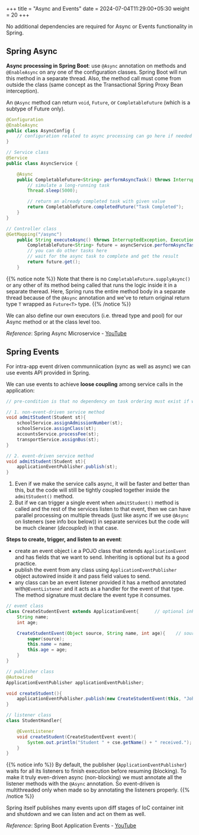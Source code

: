 +++
title = "Async and Events"
date = 2024-07-04T11:29:00+05:30
weight = 20
+++

No additional dependencies are required for Async or Events functionality in Spring.

## Spring Async
**Async processing in Spring Boot**: use `@Async` annotation on methods and `@EnableAsync` on any one of the configuration classes. Spring Boot will run this method in a separate thread. Also, the method call must come from outside the class (same concept as the Transactional Spring Proxy Bean interception).

An `@Async` method can return `void`, `Future`, or `CompletableFuture` (which is a subtype of Future only).

```java
@Configuration
@EnableAsync
public class AsyncConfig {
    // configuration related to async processing can go here if needed
}

// Service class
@Service
public class AsyncService {

    @Async
    public CompletableFuture<String> performAsyncTask() throws InterruptedException {
        // simulate a long-running task
        Thread.sleep(5000);

        // return an already completed task with given value
        return CompletableFuture.completedFuture("Task Completed");
    }
}

// Controller class
@GetMapping("/async")
    public String executeAsync() throws InterruptedException, ExecutionException {
        CompletableFuture<String> future = asyncService.performAsyncTask();
        // you can do other tasks here
        // wait for the async task to complete and get the result
        return future.get();
    }
```

{{% notice note %}}
Note that there is no `CompletableFuture.supplyAsync()` or any other of its method being called that runs the logic inside it in a separate theread. Here, Spring runs the entire method body in a separate thread because of the `@Async` annotation and we've to return original return type `T` wrapped as `Future<T>` type.
{{% /notice %}}

We can also define our own executors (i.e. thread type and pool) for our Async method or at the class level too.

_Reference_: Spring Async Microservice - [YouTube](https://youtu.be/utMoWx1XcrE)

## Spring Events
For intra-app event driven communniication (sync as well as async) we can use events API provided in Spring.

We can use events to achieve **loose coupling** among service calls in the application:
```java
// pre-condition is that no dependency on task ordering must exist if we want to have async processing (ofc)

// 1. non-event-driven service method
void admitStudent(Student st){
	schoolService.assignAdmissionNumber(st);
	schoolService.assignClass(st);
	accountsService.processFee(st);
	transportService.assignBus(st);
}

// 2. event-driven service method
void admitStudent(Student st){
	applicationEventPublisher.publish(st);
}
```

1. Even if we make the service calls async, it will be faster and better than this, but the code will still be tightly coupled together inside the `admitStudent()` method.
2. But if we can trigger a single event when `admitStudent()` method is called and the rest of the services listen to that event, then we can have parallel processing on multiple threads (just like async if we use `@Async` on listeners (see info box below)) in separate services but the code will be much cleaner (_decoupled_) in that case.

**Steps to create, trigger, and listen to an event**:
- create an event object i.e a POJO class that extends `ApplicationEvent` and has fields that we want to send. Inheriting is optional but its a good practice.
- publish the event from any class using `ApplicationEventPublisher` object autowired inside it and pass field values to send.
- any class can be an event listener provided it has a method annotated with`@EventListener` and it acts as a handler for the event of that type. The method signature must declare the event type it consumes.

```java
// event class
class CreateStudentEvent extends ApplicationEvent{		// optional inheritance; provides additional functionality like source
	String name;
	int age;

	CreateStudentEvent(Object source, String name, int age){	// source is required to identify publisher of event later on
		super(source);
		this.name = name;
		this.age = age;
	}
}

// publisher class
@Autowired
ApplicationEventPublisher applicationEventPublisher; 

void createStudent(){
	applicationEventPublisher.publish(new CreateStudentEvent(this, "John", 20));
}

// listener class
class StudentHandler{

	@EventListener
	void createStudent(CreateStudentEvent event){
		System.out.println("Student " + cse.getName() + " received.");
	}
}
```

{{% notice info %}}
By default, the publisher (`ApplicationEventPublisher`) waits for all its listeners to finish execution before resuming (blocking). To make it truly even-driven async (non-blocking) we must annotate all the listener methods with the `@Async` annotation. So event-driven is multithreaded only when made so by annotating the listeners properly.
{{% /notice %}}

Spring itself publishes many events upon diff stages of IoC container init and shutdown and we can listen and act on them as well.

_Reference_: Spring Boot Application Events - [YouTube](https://youtu.be/imF5ja5OkAo)